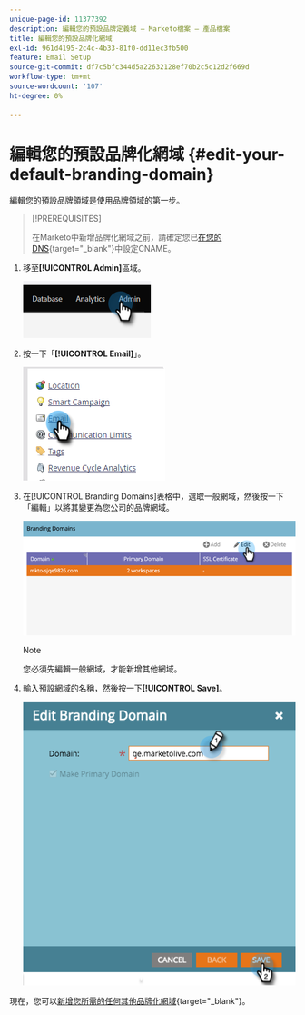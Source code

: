 ```yaml
---
unique-page-id: 11377392
description: 編輯您的預設品牌定義域 — Marketo檔案 — 產品檔案
title: 編輯您的預設品牌化網域
exl-id: 961d4195-2c4c-4b33-81f0-dd11ec3fb500
feature: Email Setup
source-git-commit: df7c5bfc344d5a22632128ef70b2c5c12d2f669d
workflow-type: tm+mt
source-wordcount: '107'
ht-degree: 0%

---
```


# 編輯您的預設品牌化網域 {#edit-your-default-branding-domain}

編輯您的預設品牌領域是使用品牌領域的第一步。

>[!PREREQUISITES]
>
>在Marketo中新增品牌化網域之前，請確定您已[在您的DNS](/help/marketo/getting-started/initial-setup/configure-protocols-for-marketo.md){target="_blank"}中設定CNAME。

1. 移至&#x200B;**[!UICONTROL Admin]**&#x200B;區域。

   ![](assets/edit-your-default-branding-domain-1.png)

1. 按一下「**[!UICONTROL Email]**」。

   ![](assets/edit-your-default-branding-domain-2.png)

1. 在[!UICONTROL Branding Domains]表格中，選取一般網域，然後按一下「編輯」以將其變更為您公司的品牌網域。

   ![](assets/edit-your-default-branding-domain-3.png)

   >[!NOTE]
   >
   >您必須先編輯一般網域，才能新增其他網域。

1. 輸入預設網域的名稱，然後按一下&#x200B;**[!UICONTROL Save]**。

   ![](assets/edit-your-default-branding-domain-4.png)

現在，您可以[新增您所需的任何其他品牌化網域](/help/marketo/product-docs/administration/email-setup/add-multiple-branding-domains/add-an-additional-branding-domain.md){target="_blank"}。

